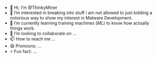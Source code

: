 - 👋 Hi, I’m @ThinkyMiner
- 👀 I’m interested in breaking into stuff i am not allowed to just kidding a notorious way to show my interest in Malware Development.
- 🌱 I’m currently learning training machines (*ML*) to know how actually things work.
- 💞️ I’m looking to collaborate on ...
- 📫 How to reach me ...
- 😄 Pronouns: ...
- ⚡ Fun fact: ...

<!---
ThinkyMiner/ThinkyMiner is a ✨ special ✨ repository because its `README.md` (this file) appears on your GitHub profile.
You can click the Preview link to take a look at your changes.
--->
